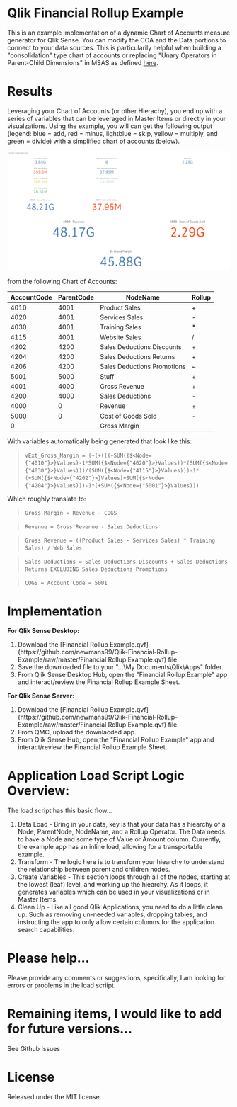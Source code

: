 # Qlik Financial Rollup Example
This is an example implementation of a dynamic Chart of Accounts measure generator for Qlik Sense. You can modify the COA and the Data portions to connect to your data sources. This is particularily helpful when building a "consolidation" type chart of accounts or replacing "Unary Operators in Parent-Child Dimensions" in MSAS as defined [here](https://msdn.microsoft.com/en-us/library/ms175417.aspx).

# Results
Leveraging your Chart of Accounts (or other Hierachy), you end up with a series of variables that can be leveraged in Master Items or directly in your visualzations. Using the example, you will can get the following output (legend: blue = add, red = minus, lightblue = skip, yellow = multiply, and green = divide) with a simplified chart of accounts (below).

![Financial Example](https://github.com/newmans99/Qlik-Financial-Rollup-Example/raw/master/FinancialExample.png)

from the following Chart of Accounts:

|AccountCode|ParentCode|NodeName|Rollup|
|-----------|----------|--------|------|
|4010|4001|Product Sales|+|
|4020|4001|Services Sales|-|
|4030|4001|Training Sales|*|
|4115|4001|Website Sales|/|
|4202|4200|Sales Deductions Discounts|+|
|4204|4200|Sales Deductions Returns|+|
|4206|4200|Sales Deductions Promotions|~|
|5001|5000|Stuff|+|
|4001|4000|Gross Revenue|+|
|4200|4000|Sales Deductions|-|
|4000|0|Revenue|+|
|5000|0|Cost of Goods Sold|-|
|0||Gross Margin|


With variables automatically being generated that look like this:

>```vExt_Gross_Margin = (+(+(((+SUM({$<Node={"4010"}>}Values)-1*SUM({$<Node={"4020"}>}Values))*(SUM({$<Node={"4030"}>}Values)))/(SUM({$<Node={"4115"}>}Values)))-1*(+SUM({$<Node={"4202"}>}Values)+SUM({$<Node={"4204"}>}Values)))-1*(+SUM({$<Node={"5001"}>}Values)))```

Which roughly translate to:
>```Gross Margin = Revenue - COGS```

>```Revenue = Gross Revenue - Sales Deductions```

>```Gross Revenue = ((Product Sales - Services Sales) * Training Sales) / Web Sales ```

>```Sales Deductions = Sales Deductions Discounts + Sales Deductions Returns EXCLUDING Sales Deductions Promotions```

>```COGS = Account Code = 5001```


# Implementation
**For Qlik Sense Desktop:**
<ol>
<li>Download the [Financial Rollup Example.qvf](https://github.com/newmans99/Qlik-Financial-Rollup-Example/raw/master/Financial Rollup Example.qvf) file.
<li>Save the downloaded file to your "...\My Documents\Qlik\Apps" folder.
<li>From Qlik Sense Desktop Hub, open the "Financial Rollup Example" app and interact/review the Financial Rollup Example Sheet.
</ol>

**For Qlik Sense Server:**
<ol>
<li>Download the [Financial Rollup Example.qvf](https://github.com/newmans99/Qlik-Financial-Rollup-Example/raw/master/Financial Rollup Example.qvf) file.
<li>From QMC, upload the downlaoded app.
<li>From Qlik Sense Hub, open the "Financial Rollup Example" app and interact/review the Financial Rollup Example Sheet.
</ol>

# Application Load Script Logic Overview:
The load script has this basic flow...
<ol>
<li> Data Load - Bring in your data, key is that your data has a hiearchy of a Node, ParentNode, NodeName, and a Rollup Operator. The Data needs to have a Node and some type of Value or Amount column. Currently, the example app has an inline load, allowing for a transportable example.
<li>Transform - The logic here is to transform your hiearchy to understand the relationship between parent and children nodes.
<li>Create Variables - This section loops through all of the nodes, starting at the lowest (leaf) level, and working up the hiearchy. As it loops, it generates variables which can be used in your visualizations or in Master Items.
<li>Clean Up - Like all good Qlik Applications, you need to do a little clean up. Such as removing un-needed variables, dropping tables, and instructing the app to only allow certain columns for the application search capabilities.
</ol>

# Please help...
Please provide any comments or suggestions, specifically, I am looking for errors or problems in the load scriipt.

# Remaining items, I would like to add for future versions...
See Github Issues

# License
Released under the MIT license.
